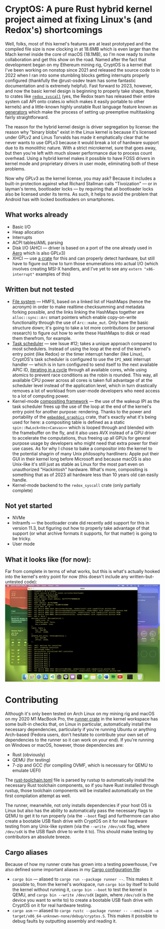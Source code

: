 # CryptOS: A pure Rust hybrid kernel project aimed at fixing Linux's (and Redox's) shortcomings

Well, folks, most of this kernel's features are at least prototyped and the compiled file size is now clocking in at 18.6MB which is even larger than the Mach kernel inside the core of macOS (18.1MB), so I'm now ready to invite collaboration and get this show on the road. Named after the fact that development began on my Ethereum mining rig, CryptOS is a kernel that I've been working on nonstop since 2021 and released the source code to in 2022 when I ran into some stumbling blocks getting interrupts properly configured (thankfully the @rust-osdev team has some fantastic documentation and is extremely helpful). Fast forward to 2023, however, and now the basic kernel design is beginning to properly take shape, thanks to crates like [`redox_syscall`](https://crates.io/crates/redox_syscall) (yes, the Redox team has released their entire system call API onto crates.io which makes it easily portable to other kernels) and a little-known highly unstable Rust language feature known as [generators](https://doc.rust-lang.org/beta/unstable-book/language-features/generators.html) which make the process of setting up preemptive multitasking fairly straightforward.

The reason for the hybrid kernel design is driver segregation by license: the reason why "binary blobs" exist in the Linux kernel is because it's licensed under GPLv2 and Linus Torvalds has made it emphatically clear that he never wants to use GPLv3 because it would break a lot of hardware support due to its monolithic nature. With a strict microkernel, sure that goes away, but then you're left with much slower performance due to process count overhead. Using a hybrid kernel makes it possible to have FOSS drivers in kernel mode and proprietary drivers in user mode, eliminating both of these problems.

Now why GPLv3 as the kernel license, you may ask? Because it includes a built-in protection against what Richard Stallman calls "Tivoization" — or in layman's terms, bootloader locks — by requiring that all bootloader locks also be licensed under its terms. As such, it helps to avoid the problem that Android has with locked bootloaders on smartphones.

## What works already

* Basic I/O
* Heap allocation
* Interrupts
* ACPI tables/AML parsing
* Disk I/O (AHCI — driver is based on a port of the one already used in [Aero](https://github.com/Andy-Python-Programmer/aero) which is also GPLv3)
* XHCI — use [a crate](https://github.com/rust-osdev/xhci) for this and can properly detect hardware, but still have to figure out how to turn those enumerations into actual I/O (which involves creating MSI-X handlers, and I've yet to see any `extern "x86-interrupt"` examples of this)

## Written but not tested

* [File system](src/fs/hmfs.rs) — HMFS, based on a linked list of HashMaps (hence the acronym) in order to make realtime checksumming and metadata forking possible, and the links linking the HashMaps together are `alloc::sync::Arc` smart pointers which enable copy-on-write functionality through the use of `Arc::make_mut`. Only have the basic structure down; it's going to take a lot more contributions (or personal research) to figure out how to write these HashMaps to disk or read them therefrom, for example.
* [Task scheduler](src/process/mod.rs) — see Issue #12; takes a unique approach compared to most schedulers. Instead of using the loop at the end of the kernel's entry point (like Redox) or the timer interrupt handler (like Linux), CryptOS's task scheduler is configured to use the `IPI_WAKE` interrupt handler — which is in turn configured to send itself to the next available APIC ID, [iterating in a cycle](https://doc.rust-lang.org/core/iter/trait.Iterator.html#method.cycle) through all available cores, while using atomics to prevent race conditions as the robin is rounded. This way, all available CPU power across all cores is taken full advantage of at the scheduler level instead of the application level, which in turn drastically removes a lot of workload from user-mode developers who need access to a lot of computing power.
* Kernel-mode [compositing framework](src/drm/mod.rs) — the use of the wakeup IPI as the task scheduler frees up the use of the loop at the end of the kernel's entry point for another purpose: rendering. Thanks to the power and portability of the [`embedded_graphics`](https://crates.io/crates/embedded-graphics) crate, that's exactly what it's being used for here: a compositing table is defined as a static `spin::RwLock<Vec<Canvas>>` which is looped through and blended with the framebuffer on the fly, and it also uses AVX instead of a GPU driver to accelerate the computations, thus freeing up all GPUs for general purpose usage by developers who might need that extra power for their use cases. As for why I chose to bake a compositor into the kernel to the potential shagrin of many Unix philosophy hardliners: Apple put their GUI in their kernel long before Microsoft and because macOS is also Unix-like it's still just as stable as Linux for the most part even on unauthorized "Hackintosh" hardware. What's more, compositing is something that as of 2023 all hardware less than 10 years old can easily handle.
* Kernel-mode backend to the `redox_syscall` crate (only partially complete)

## Not yet started

* NVMe
* Initramfs — the bootloader crate did recently add support for this in version 11.3, but figuring out how to properly take advantage of that support (or what archive formats it supports, for that matter) is going to be tricky.
* User mode

## What it looks like (for now):

Far from complete in terms of what works, but this is what's actually hooked into the kernel's entry point for now (this doesn't include any written-but-untested code):
![Running in QEMU](example.png)

# Contributing
Although it's only been tested on Arch Linux on my mining rig and macOS on my 2020 M1 MacBook Pro, the [runner crate](runner/src/main.rs) in the kernel workspace has some built-in checks that, on Linux in particular, automatically install the necessary dependencies, particularly if you're running Ubuntu or anything Arch-based (Fedora users, don't hesitate to contribute your own set of dependencies to the runner so it can work on your end). If you're running on Windows or macOS, however, those dependencies are:

* Rust (obviously)
* QEMU (for testing)
* 7-zip and GCC (for compiling OVMF, which is necessary for QEMU to emulate UEFI)

The [rust-toolchain.toml](rust-toolchain.toml) file is parsed by rustup to automatically install the necessary Rust toolchain components, so if you have Rust installed through rustup, those toolchain components will be installed automatically on the first compilation attempt as well.

The runner, meanwhile, not only installs dependencies if your host OS is Linux but also has the ability to automatically pass the necessary flags to QEMU to get it to run properly (via the `--boot` flag) and furthermore can also create a bootable USB flash drive with CryptOS on it for real hardware testing from any Unix-like system (via the `--write /dev/sdX` flag, where `/dev/sdX` is the USB flash drive to write it to). This should make testing by contributors an absolute breeze.

## Cargo aliases

Because of how my runner crate has grown into a testing powerhouse, I've also defined some important aliases in my [Cargo configuration file](.cargo/config.toml):

* `cargo bin` — aliased to `cargo run --package runner --`. This makes it possible to, from the kernel's workspace, run `cargo bin` by itself to build the kernel without running it, `cargo bin --boot` to test the kernel in QEMU, and `cargo bin --write /dev/sdX` (again, where `/dev/sdX` is the device you want to write to) to create a bootable USB flash drive with CryptOS on it for real hardware testing.
* `cargo asm` — aliased to `cargo rustc --package runner -- --emit=asm -o target/x86_64-unknown-none/debug/cryptos.S`. This makes it possible to debug faults by outputting assembly and reading it.